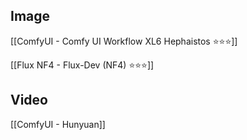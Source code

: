 
## Image

[[ComfyUI - Comfy UI Workflow XL6 Hephaistos ⭐⭐⭐]]

[[Flux NF4 - Flux-Dev (NF4) ⭐⭐⭐]]

## Video

[[ComfyUI - Hunyuan]]



